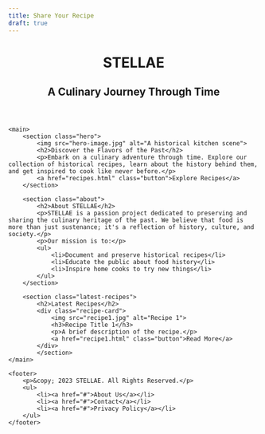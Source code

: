 ```yaml
---
title: Share Your Recipe
draft: true
---
```

<html lang="en">
<head>
    <meta charset="UTF-8">
    <meta name="viewport" content="width=device-width, initial-scale=1.0">
    <title>STELLAE: A Culinary Journey Through Time</title>
    <link rel="stylesheet" href="style.css"> </head>
<body>
    <header>
        <h1>STELLAE</h1>
        <h2>A Culinary Journey Through Time</h2>
    </header>

    <main>
        <section class="hero">
            <img src="hero-image.jpg" alt="A historical kitchen scene">
            <h2>Discover the Flavors of the Past</h2>
            <p>Embark on a culinary adventure through time. Explore our collection of historical recipes, learn about the history behind them, and get inspired to cook like never before.</p>
            <a href="recipes.html" class="button">Explore Recipes</a>
        </section>

        <section class="about">
            <h2>About STELLAE</h2>
            <p>STELLAE is a passion project dedicated to preserving and sharing the culinary heritage of the past. We believe that food is more than just sustenance; it's a reflection of history, culture, and society.</p>
            <p>Our mission is to:</p>
            <ul>
                <li>Document and preserve historical recipes</li>
                <li>Educate the public about food history</li>
                <li>Inspire home cooks to try new things</li>
            </ul>
        </section>

        <section class="latest-recipes">
            <h2>Latest Recipes</h2>
            <div class="recipe-card">
                <img src="recipe1.jpg" alt="Recipe 1">
                <h3>Recipe Title 1</h3>
                <p>A brief description of the recipe.</p>
                <a href="recipe1.html" class="button">Read More</a>
            </div>
            </section>
    </main>

    <footer>
        <p>&copy; 2023 STELLAE. All Rights Reserved.</p>
        <ul>
            <li><a href="#">About Us</a></li>
            <li><a href="#">Contact</a></li>
            <li><a href="#">Privacy Policy</a></li>
        </ul>
    </footer>
</body>
</html>
